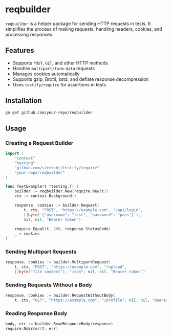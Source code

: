# reqbuilder

`reqbuilder` is a helper package for sending HTTP requests in tests. It simplifies the process of making requests, handling headers, cookies, and processing responses.

## Features

- Supports `POST`, `GET`, and other HTTP methods
- Handles `multipart/form-data` requests
- Manages cookies automatically
- Supports gzip, Brotli, zstd, and deflate response decompression
- Uses `testify/require` for assertions in tests

## Installation

```sh
go get github.com/your-repo/reqbuilder
```

## Usage

### Creating a Request Builder

```go
import (
    "context"
    "testing"
    "github.com/stretchr/testify/require"
    "your-repo/reqbuilder"
)

func TestExample(t *testing.T) {
    builder := reqbuilder.New(require.New(t))
    ctx := context.Background()

    response, cookies := builder.Request(
        t, ctx, "POST", "https://example.com", "/api/login",
        []byte(`{"username": "test", "password": "pass"}`),
        nil, nil, "Bearer token")
    
    require.Equal(t, 200, response.StatusCode)
    _ = cookies
}
```

### Sending Multipart Requests

```go
response, cookies := builder.MultipartRequest(
    t, ctx, "POST", "https://example.com", "/upload",
    []byte("file content"), "json", nil, nil, "Bearer token")
```

### Sending Requests Without a Body

```go
response, cookies := builder.RequestWithoutBody(
    t, ctx, "GET", "https://example.com", "/profile", nil, nil, "Bearer token")
```

### Reading Response Body

```go
body, err := builder.ReadResponseBody(response)
require.NoError(t, err)
```





